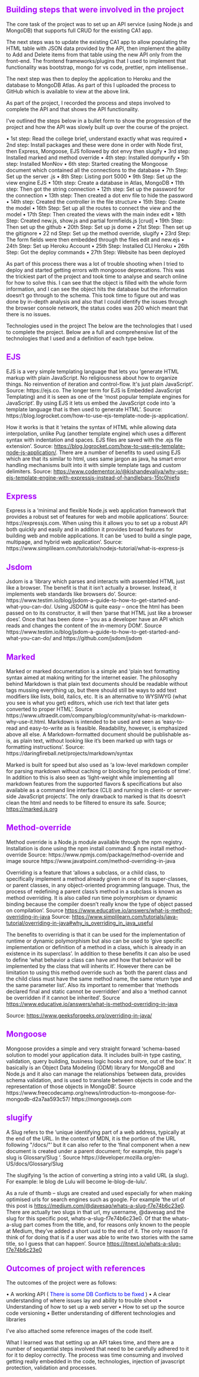 <h2 style="color:#a903fc">Building steps that were involved in the project</h2>
The core task of the project was to set up an API service (using Node.js and MongoDB) that supports full CRUD for the existing CA1 app.

The next steps was to update the existing CA1 app to allow populating the HTML table with JSON data provided by the API, then implement the ability to Add and Delete items from that table using the new API only from the front-end. The frontend 
frameworks/plugins that I used to implement that functionality was bootstrap, mongo for vs code, prettier, npm intellisense..

The next step was then to deploy the application to Heroku and the database to MongoDB Atlas. As part of this I uploaded the process to GitHub which is available to view at the above link. 

As part of the project, I recorded the process and steps involved to complete the API and that shows the API functionality. 

I’ve outlined the steps below in a bullet form to show the progression of the project and how the API was slowly built up over the course of the project. 

•	1st step:  Read the college brief, understand exactly what was required
•	2nd step: Install packages and these were done in order with Node first, then Express, Mongoose, EJS followed by dot envy then slugify
•	3rd step: Installed marked and method override 
•	4th step: Installed dompurify
•	5th step: Installed MonNov 
•	6th step: Started creating the Mongoose document which contained all the connections to the database
•	7th Step: Set up the server .js
•	8th Step: Listing port 5000
•	9th Step: Set up the view engine EJS
•	10th step: Create a database in Atlas, MongoDB
•	11th step: Then got the string connection 
•	12th step: Set up the password for the connection
•	13th step: Then created a dot env file to hide the password
•	14th step: Created the controller in the file structure
•	15th Step: Create the model 
•	16th Step: Set up all the routes to connect the view and the model
•	17th Step:  Then created the views with the main index edit
•	18th Step: Created new.js, show.js and partial formfields.js [crud]
•	19th Step: Then set up the github
•	20th Step: Set up js dome
•	21st Step: Then set up the gitignore
•	22 nd Step: Set up the method override, slugify 
•	23rd Step: The form fields were then embedded through the files edit and new.ejs
•	24th Step: Set up Heroku Account
•	25th Step: Installed CLI Heroku
•	26th Step: Got the deploy commands
•	27th Step: Website has been deployed 

As part of this process there was a lot of trouble shooting when I tried to deploy and started getting errors with mongoose deprecations.  This was the trickiest part of the project and took time to analyse and search online for how to solve this.  I can see that the object is filled with the whole form information, and I can see the object hits the database but the information doesn’t go through to the schema. This took time to figure out and was done by in-depth analysis and also that I could identify the issues through the browser console network, the status codes was 200 which meant that there is no issues. 

Technologies used in the project
The below are the technologies that I used to complete the project.  Below are a full and comprehensive list of the technologies that I used and a definition of each type below. 
 
<h2 style="color:#a903fc">EJS</h2>
EJS is a very simple templating language that lets you ’generate HTML markup with plain JavaScript. No religiousness about how to organize things. No reinvention of iteration and control-flow. It's just plain JavaScript’. Source: https://ejs.co. The longer term for EJS is Embedded JavaScript Templating) and it is seen as one of the ‘most popular template engines for JavaScript’. By using EJS it lets us embed the JavaScript code into ‘a template language that is then used to generate HTML’. Source: https://blog.logrocket.com/how-to-use-ejs-template-node-js-application/. 

How it works is that it ‘retains the syntax of HTML while allowing data interpolation, unlike Pug (another template engine) which uses a different syntax with indentation and spaces. EJS files are saved with the .ejs file extension’. Source: https://blog.logrocket.com/how-to-use-ejs-template-node-js-application/. There are a number of benefits to used using EJS which are that its similar to html, uses same jargon as java, ha smart error handling mechanisms built into it with simple template tags and custom delimiters. Source: https://www.codementor.io/@kishandevaliya/why-use-ejs-template-engine-with-expressjs-instead-of-handlebars-15tc0hiefq

<h2 style="color:#a903fc">Express</h2>
Express is a ‘minimal and flexible Node.js web application framework that provides a robust set of features for web and mobile applications’. Source:  https://expressjs.com. When using this it allows you to set up a robust API both quickly and easily and in addition it provides broad features for building web and mobile applications. It can be ‘used to build a single page, multipage, and hybrid web application’. Source: https://www.simplilearn.com/tutorials/nodejs-tutorial/what-is-express-js

<h2 style="color:#a903fc">Jsdom</h2>
Jsdom is a ‘library which parses and interacts with assembled HTML just like a browser. The benefit is that it isn’t actually a browser. Instead, it implements web standards like browsers do’. Source: https://www.testim.io/blog/jsdom-a-guide-to-how-to-get-started-and-what-you-can-do/. Using JSDOM is quite easy –  once the html has been passed on to its constructor, it will then ‘parse that HTML just like a browser does’. Once that has been done –  ‘you as a developer have an API which reads and changes the content of the in-memory DOM’.  Source https://www.testim.io/blog/jsdom-a-guide-to-how-to-get-started-and-what-you-can-do/ and https://github.com/jsdom/jsdom

<h2 style="color:#a903fc">Marked</h2>
Marked or marked documentation is a simple and ‘plain text formatting syntax aimed at making writing for the internet easier. The philosophy behind Markdown is that plain text documents should be readable without tags mussing everything up, but there should still be ways to add text modifiers like lists, bold, italics, etc. It is an alternative to WYSIWYG (what you see is what you get) editors, which use rich text that later gets converted to proper HTML’. Source https://www.ultraedit.com/company/blog/community/what-is-markdown-why-use-it.html.  Markdown is intended to be used and seen as ‘easy-to-read and easy-to-write as is feasible. Readability, however, is emphasized above all else. A Markdown-formatted document should be publishable as-is, as plain text, without looking like it’s been marked up with tags or formatting instructions’. Source: https://daringfireball.net/projects/markdown/syntax

Marked is built for speed but also used as ‘a low-level markdown compiler for parsing markdown without caching or blocking for long periods of time’. In addition to this is also seen as ‘light-weight while implementing all markdown features from the supported flavors & specifications but also available as a command line interface (CLI) and running in client- or server-side JavaScript projects’. The only drawback to marked is that its doesn’t clean the html and needs to be filtered to ensure its safe. 
Source; https://marked.js.org

<h2 style="color:#a903fc">Method-override</h2>
Method override is a Node.js module available through the npm registry. Installation is done using the npm install command: $ npm install method-override
Source: https://www.npmjs.com/package/method-override and image source https://www.javatpoint.com/method-overriding-in-java

Overriding is a feature that ‘allows a subclass, or a child class, to specifically implement a method already given in one of its super-classes, or parent classes, in any object-oriented programming language. Thus, the process of redefining a parent class’s method in a subclass is known as method overriding. It is also called run time polymorphism or dynamic binding because the compiler doesn’t really know the type of object passed on compilation’. Source https://www.educative.io/answers/what-is-method-overriding-in-java  Source: https://www.simplilearn.com/tutorials/java-tutorial/overriding-in-java#why_is_overriding_in_java_useful

The benefits to overriding is that it can be used for the implementation of runtime or dynamic polymorphism but also can be used to ‘give specific implementation or definition of a method in a class, which is already in an existence in its superclass’. In addition to these benefits it can also be used to define ‘what behavior a class can have and how that behavior will be implemented by the class that will inherits it’. However there can be limitation to using this method override such as ‘both the parent class and the child class must have the same method name, the same return type and the same parameter list’. Also its important to remember that ‘methods declared final and static cannot be overridden’ and also a ‘method cannot be overridden if it cannot be inherited’. Source https://www.educative.io/answers/what-is-method-overriding-in-java

 
Source: https://www.geeksforgeeks.org/overriding-in-java/
 
<h2 style="color:#a903fc">Mongoose</h2>
Mongoose provides a simple and very straight forward ‘schema-based solution to model your application data. It includes built-in type casting, validation, query building, business logic hooks and more, out of the box’. It basically is an Object Data Modeling (ODM) library for MongoDB and Node.js and it also can manage the relationships ‘between data, provides schema validation, and is used to translate between objects in code and the representation of those objects in MongoDB’. Source https://www.freecodecamp.org/news/introduction-to-mongoose-for-mongodb-d2a7aa593c57/
https://mongoosejs.com  


  
<h2 style="color:#a903fc">slugify</h2>
A Slug refers to the ‘unique identifying part of a web address, typically at the end of the URL. In the context of MDN, it is the portion of the URL following "<locale>/docs/"’ but it can also refer to the ‘final component when a new document is created under a parent document; for example, this page's slug is Glossary/Slug ‘. Source https://developer.mozilla.org/en-US/docs/Glossary/Slug

The slugifying ‘is the action of converting a string into a valid URL (a slug). For example: le blog de Lulu will become le-blog-de-lulu’.

As a rule of thumb – slugs are created and used especially for when making optimised urls for search engines such as google. For example ‘the url of this post is https://medium.com/@davesag/whats-a-slug-f7e74b6c23e0. There are actually two slugs in that url, my username, @davesag and the slug for this specific post, whats-a-slug-f7e74b6c23e0. Of that the whats-a-slug part comes from the title, and, for reasons only known to the people at Medium, they’ve added a short uuid to the end of it. The only reason I’d think of for doing that is if a user was able to write two stories with the same title, so I guess that can happen’. Source https://itnext.io/whats-a-slug-f7e74b6c23e0


<h2 style="color:#a903fc">Outcomes of project with references</h2>
The outcomes of the project were as follows:

•	A working API ( <span style="color:blue">There is some DB Conflicts to be fixed</span> )
•	A clear understanding of where issues lay and ability to trouble shoot
•	Understanding of how to set up a web server
•	How to set up the source code versioning
•	Better understanding of different technologies and libraries 

I’ve also attached some reference images of the code itself. 

What I learned was that setting up an API takes time, and there are a number of sequential steps involved that need to be carefully adhered to it for it to deploy correctly. The process was time consuming and involved getting really embedded in the code, technologies, injection of javascript protection, validation and processes. 
